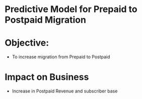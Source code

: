 # Predictive Model for Prepaid to Postpaid Migration

# Objective:
  - To increase migration from Prepaid to Postpaid

# Impact on Business
  - Increase in Postpaid Revenue and subscriber base
